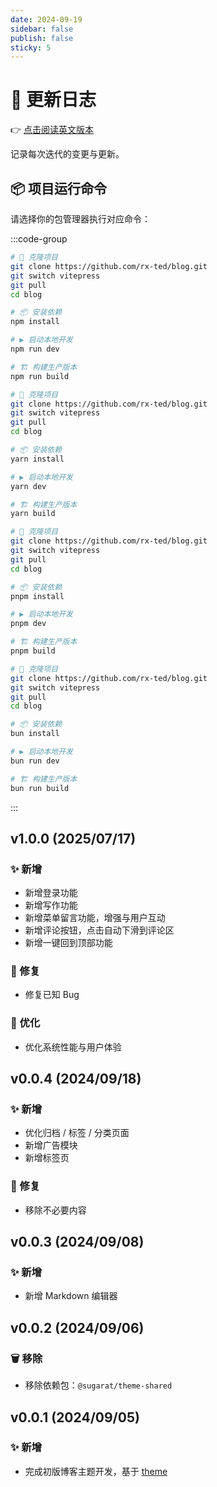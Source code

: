 ```yaml
---
date: 2024-09-19
sidebar: false
publish: false
sticky: 5
---
```


# 🚀 更新日志

👉 [点击阅读英文版本](./en)

记录每次迭代的变更与更新。

## 📦 项目运行命令

请选择你的包管理器执行对应命令：

:::code-group

```bash [npm]
# 🧲 克隆项目
git clone https://github.com/rx-ted/blog.git
git switch vitepress
git pull
cd blog

# 📦 安装依赖
npm install

# ▶️ 启动本地开发
npm run dev

# 🏗️ 构建生产版本
npm run build
````

```bash [yarn]
# 🧲 克隆项目
git clone https://github.com/rx-ted/blog.git
git switch vitepress
git pull
cd blog

# 📦 安装依赖
yarn install

# ▶️ 启动本地开发
yarn dev

# 🏗️ 构建生产版本
yarn build
```

```bash [pnpm]
# 🧲 克隆项目
git clone https://github.com/rx-ted/blog.git
git switch vitepress
git pull
cd blog

# 📦 安装依赖
pnpm install

# ▶️ 启动本地开发
pnpm dev

# 🏗️ 构建生产版本
pnpm build
```

```bash [bun]
# 🧲 克隆项目
git clone https://github.com/rx-ted/blog.git
git switch vitepress
git pull
cd blog

# 📦 安装依赖
bun install

# ▶️ 启动本地开发
bun run dev

# 🏗️ 构建生产版本
bun run build
```

:::

## v1.0.0 (2025/07/17)

### ✨ 新增

* 新增登录功能
* 新增写作功能
* 新增菜单留言功能，增强与用户互动
* 新增评论按钮，点击自动下滑到评论区
* 新增一键回到顶部功能

### 🐞 修复

* 修复已知 Bug

### 🔧 优化

* 优化系统性能与用户体验

## v0.0.4 (2024/09/18)

### ✨ 新增

* 优化归档 / 标签 / 分类页面
* 新增广告模块
* 新增标签页

### 🐞 修复

* 移除不必要内容

## v0.0.3 (2024/09/08)

### ✨ 新增

* 新增 Markdown 编辑器

## v0.0.2 (2024/09/06)

### 🗑️ 移除

* 移除依赖包：`@sugarat/theme-shared`

## v0.0.1 (2024/09/05)

### ✨ 新增

* 完成初版博客主题开发，基于 [theme](https://theme.sugarat.top/)

